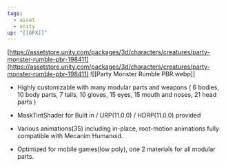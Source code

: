 ```yaml
---
tags:
  - asset
  - unity
up: "[[GFX]]"
---
```

[https://assetstore.unity.com/packages/3d/characters/creatures/party-monster-rumble-pbr-198411](https://assetstore.unity.com/packages/3d/characters/creatures/party-monster-rumble-pbr-198411)
![[Party Monster Rumble PBR.webp]]

- Highly customizable with many modular parts and weapons ( 6 bodies, 10 body parts, 7 tails, 10 gloves, 15 eyes, 15 mouth and noses, 21 head parts )

- MaskTintShader for Built in / URP(11.0.0) / HDRP(11.0.0) provided

- Various animations(35) including in-place, root-motion animations fully compatible with Mecanim Humanoid.

- Optimized for mobile games(low poly), one 2 materials for all modular parts.